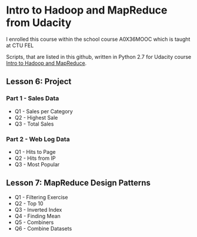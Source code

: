 # Intro to Hadoop and MapReduce from Udacity
I enrolled this course within the school course A0X36MOOC which is taught at CTU FEL

Scripts, that are listed in this github, written in Python 2.7 for Udacity course [Intro to Hadoop and MapReduce](https://www.udacity.com/course/intro-to-hadoop-and-mapreduce--ud617).

## Lesson 6: Project

### Part 1 - Sales Data
* Q1 - Sales per Category 
* Q2 - Highest Sale
* Q3 - Total Sales

### Part 2 - Web Log Data
* Q1 - Hits to Page
* Q2 - Hits from IP
* Q3 - Most Popular

## Lesson 7: MapReduce Design Patterns
* Q1 - Filtering Exercise
* Q2 - Top 10
* Q3 - Inverted Index
* Q4 - Finding Mean
* Q5 - Combiners
* Q6 - Combine Datasets